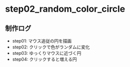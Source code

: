 # step02_random_color_circle

## 制作ログ
- step01: マウス追従の円を描画
- step02: クリックで色がランダムに変化
- step03: ゆっくりマウスに近づく円
- step04: クリックすると増える円